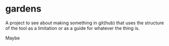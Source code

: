 # gardens

A project to see about making something in git(hub) that uses the structure of the tool as a limitation or as a guide for whatever the thing is.

Maybe


